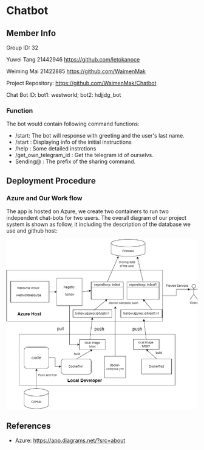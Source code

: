 # Chatbot

## Member Info

Group ID: 32

Yuwei Tang   21442946 https://github.com/letokanoce

Weiming Mai  21422885 https://github.com/WaimenMak

Project Repository:  https://github.com/WaimenMak/Chatbot

Chat Bot ID: bot1: westworld;  bot2: hdjjdg_bot

### Function 

The bot would contain following command functions:

- /start: The bot will response with greeting and the user's last name. 
- /start : Displaying info of the initial instructions
- /help : Some detailed  instrctions
- /get_own_telegram_id : Get the telegram id of ourselvs.
- Sending@ : The prefix of the sharing command.



## Deployment Procedure

### Azure and Our Work flow

The app is hosted on Azure, we create two containers to run two independent chat-bots for two users. The overall diagram of our project system is shown as follow, it including the description of the database we use and github host:

![](README.assets/diagram.png)



## References

[Azure]: https://app.diagrams.net/?src=about

- Azure:  https://app.diagrams.net/?src=about
